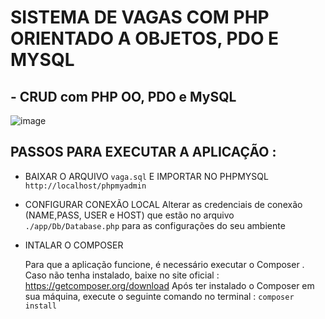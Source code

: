  # SISTEMA DE VAGAS COM PHP ORIENTADO A OBJETOS, PDO E MYSQL
  ## -  CRUD com PHP OO, PDO e MySQL  
  ![image](https://user-images.githubusercontent.com/86624625/140838916-68aa245a-87cf-43e4-a559-aa48040fdb61.png)


## PASSOS PARA EXECUTAR A APLICAÇÃO :
   - BAIXAR O ARQUIVO `vaga.sql` E IMPORTAR NO PHPMYSQL `http://localhost/phpmyadmin` 

   - CONFIGURAR CONEXÃO LOCAL
         Alterar as credenciais de conexão (NAME,PASS, USER e HOST) que estão no arquivo  
         `./app/Db/Database.php` para as configurações do seu ambiente
       
      
  - INTALAR O COMPOSER 
  
    Para que a aplicação funcione, é necessário executar o Composer .
    Caso não tenha instalado, baixe no site oficial : https://getcomposer.org/download 
    Após ter instalado o Composer em sua máquina, execute o seguinte comando no terminal : 
    `composer install`

    
    
